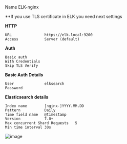 Name              ELK-nginx

**If you use TLS certificate in ELK you need next settings

**HTTP**
```
URL               https://elk.local:9200
Access            Server (default)
```

**Auth**
```
Basic auth
With Credentials
Skip TLS Verify
```

**Basic Auth Details**
```
User              elksearch
Password
```

**Elasticsearch details**
```
Index name        [nginx-]YYYY.MM.DD
Pattern           Daily
Time field name   @timestamp
Version           7.0+
Max concurrent Shard Requests   5
Min time interval 30s
```

![image](https://user-images.githubusercontent.com/62062799/131359281-fe31952e-9c7d-45f2-9c7d-58b7abeaf506.png)
